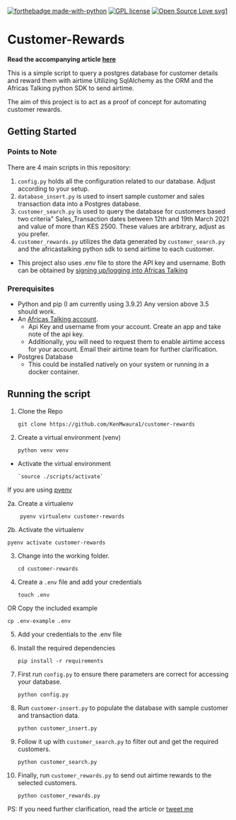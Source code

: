 [![forthebadge made-with-python](http://ForTheBadge.com/images/badges/made-with-python.svg)](https://www.python.org/)
[![GPL license](https://img.shields.io/badge/License-GPL-blue.svg)](http://perso.crans.org/besson/LICENSE.html)
[![Open Source Love svg1](https://badges.frapsoft.com/os/v1/open-source.svg?v=103)](https://github.com/ellerbrock/open-source-badges/)

# Customer-Rewards

**Read the accompanying article [here](https://dev.to/ken_mwaura1/automate-customer-rewards-using-python-postgresql-and-africas-talking-9dj)**

This is a simple script to query a postgres database for customer details and reward them with airtime
Utilizing SqlAlchemy as the ORM and the Africas Talking python SDK to send airtime.

The aim of this project is to act as a proof of concept for automating customer rewards.

## Getting Started

### Points to Note

There are 4 main scripts in this repository: 

1. `config.py` holds all the configuration related to our database. Adjust according to your setup.
2. `database_insert.py`  is used to insert sample customer and sales transaction data into a Postgres database.
3. `customer_search.py` is used to query the database for customers based two criteria"
    Sales_Transaction dates between 12th and 19th March 2021 and value of more than KES 2500.
   These values are arbitrary, adjust as you prefer.
4. `customer_rewards.py` utilizes the data generated by `customer_search.py`  and the africastalking python
sdk to send airtime to each customer.

- This project also uses .env file to store the API key and username.
   Both can be obtained by [signing up/logging into Africas Talking](https://www.account.africastalking.com/)

### Prerequisites

- Python and pip (I am currently using 3.9.2) Any version above 3.5 should work.
- An [Africas Talking account](https://account.africastalking.com/auth/register/).
  - Api Key and username from your account. Create an app and take note of the api key.
  - Additionally, you will need to request them to enable airtime access for your account.
    Email their airtime team for further clarification.
- Postgres Database
  - This could be installed natively on your system or running in a docker container.

## Running the script

1. Clone the Repo

   ```
   git clone https://github.com/KenMwaura1/customer-rewards
   ```

2. Create a virtual environment (venv)

   ```
   python venv venv
   ```

- Activate the virtual environment

      `source ./scripts/activate`

If you are using [pyenv](https://github.com/pyenv/pyenv)

2a. Create a virtualenv

```
    pyenv virtualenv customer-rewards
```

2b. Activate the virtualenv

```
pyenv activate customer-rewards
```

3. Change into the working folder.

    ```
    cd customer-rewards
   ```

4. Create a `.env` file and add your credentials

   ```
   touch .env 
   ```

OR Copy the included example

```
cp .env-example .env 
```

5. Add your credentials to the .env file

6. Install the required dependencies

   ```
   pip install -r requirements
   ```

7. First run `config.py` to ensure there parameters are correct for accessing your database.

   ```
   python config.py
   ```

8. Run `customer-insert.py` to populate the database with sample customer and transaction data.

   ```
   python customer_insert.py
   ```

9. Follow it up with `customer_search.py` to filter out and get the required customers.

    ```
   python customer_search.py
    ```

10. Finally, run `customer_rewards.py` to send out airtime rewards to the selected customers.

    ```
    python customer_rewards.py
    ```

PS: If you need further clarification, read the article or [tweet me](https://twitter.com/Ken_Mwaura1)
